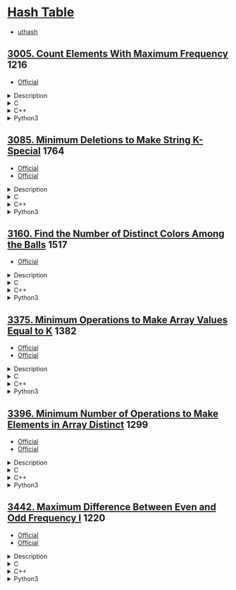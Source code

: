 # [Hash Table](https://en.wikipedia.org/wiki/Hash_table)

- [uthash](https://troydhanson.github.io/uthash/)

## [3005. Count Elements With Maximum Frequency](https://leetcode.com/problems/count-elements-with-maximum-frequency/)  1216

- [Official](https://leetcode.com/problems/count-elements-with-maximum-frequency/editorial/)

<details><summary>Description</summary>

```text
You are given an array nums consisting of positive integers.

Return the total frequencies of elements in nums such that those elements all have the maximum frequency.

The frequency of an element is the number of occurrences of that element in the array.

Example 1:
Input: nums = [1,2,2,3,1,4]
Output: 4
Explanation: The elements 1 and 2 have a frequency of 2 which is the maximum frequency in the array.
So the number of elements in the array with maximum frequency is 4.

Example 2:
Input: nums = [1,2,3,4,5]
Output: 5
Explanation: All elements of the array have a frequency of 1 which is the maximum.
So the number of elements in the array with maximum frequency is 5.

Constraints:
1 <= nums.length <= 100
1 <= nums[i] <= 100
```

<details><summary>Hint</summary>

```text
1. Find frequencies of all elements of the array.
2. Find the elements that have the maximum frequencies and count their total occurrences.
```

</details>

</details>

<details><summary>C</summary>

```c
int compareInteger(const void* n1, const void* n2) {
    // descending order
    return (*(int*)n1 < *(int*)n2);
}
int maxFrequencyElements(int* nums, int numsSize) {
    int retVal = 0;

#define MAX_NUMS_SIZE (100)  // 1 <= nums.length <= 100; 1 <= nums[i] <= 100;
    int hashTable[MAX_NUMS_SIZE];
    memset(hashTable, 0, sizeof(hashTable));

    int i;
    for (i = 0; i < numsSize; ++i) {
        hashTable[nums[i] - 1]++;
    }
    qsort(hashTable, MAX_NUMS_SIZE, sizeof(int), compareInteger);

    int frequency;
    int maxFrequency = 0;
    for (i = 0; i < MAX_NUMS_SIZE; ++i) {
        frequency = hashTable[i];
        if (frequency >= maxFrequency) {
            maxFrequency = frequency;
            retVal += frequency;
        } else {
            break;
        }
    }

    return retVal;
}
```

</details>

<details><summary>C++</summary>

```c++
class Solution {
   private:
    int numsMAXsize = 100;  // 1 <= nums.length <= 100; 1 <= nums[i] <= 100;

   public:
    int maxFrequencyElements(vector<int>& nums) {
        int retVal = 0;

        vector<int> hashTable(numsMAXsize, 0);
        for (int num : nums) {
            hashTable[num - 1]++;
        }
        sort(hashTable.begin(), hashTable.end(), greater());

        int maxFrequency = 0;
        for (int frequency : hashTable) {
            if (frequency >= maxFrequency) {
                maxFrequency = frequency;
                retVal += frequency;
            } else {
                break;
            }
        }

        return retVal;
    }
};
```

</details>

<details><summary>Python3</summary>

```python
class Solution:
    def maxFrequencyElements(self, nums: List[int]) -> int:
        retVal = 0

        frequency = Counter(nums).most_common()

        previous = 0
        for _, value in frequency:
            if value >= previous:
                previous = value
                retVal += value
            else:
                break

        return retVal
```

</details>

## [3085. Minimum Deletions to Make String K-Special](https://leetcode.com/problems/minimum-deletions-to-make-string-k-special/)  1764

- [Official](https://leetcode.com/problems/minimum-deletions-to-make-string-k-special/editorial/)
- [Official](https://leetcode.cn/problems/minimum-deletions-to-make-string-k-special/solutions/3698508/cheng-wei-k-te-shu-zi-fu-chuan-xu-yao-sh-erdq/)

<details><summary>Description</summary>

```text
You are given a string word and an integer k.

We consider word to be k-special if |freq(word[i]) - freq(word[j])| <= k for all indices i and j in the string.

Here, freq(x) denotes the frequency of the character x in word, and |y| denotes the absolute value of y.

Return the minimum number of characters you need to delete to make word k-special.

Example 1:
Input: word = "aabcaba", k = 0
Output: 3
Explanation: We can make word 0-special by deleting 2 occurrences of "a" and 1 occurrence of "c".
Therefore, word becomes equal to "baba" where freq('a') == freq('b') == 2.

Example 2:
Input: word = "dabdcbdcdcd", k = 2
Output: 2
Explanation: We can make word 2-special by deleting 1 occurrence of "a" and 1 occurrence of "d".
Therefore, word becomes equal to "bdcbdcdcd" where freq('b') == 2, freq('c') == 3, and freq('d') == 4.

Example 3:
Input: word = "aaabaaa", k = 2
Output: 1
Explanation: We can make word 2-special by deleting 1 occurrence of "b".
Therefore, word becomes equal to "aaaaaa" where each letter's frequency is now uniformly 6.

Constraints:
1 <= word.length <= 10^5
0 <= k <= 10^5
word consists only of lowercase English letters.
```

<details><summary>Hint</summary>

```text
1. Count the frequency of each letter.
2. Suppose we select several characters as the final answer,
   and let x be the character with the smallest frequency in the answer.
   It can be shown that out of the selected characters,
   the optimal solution will never delete an occurrence of character x to obtain the answer.
3. We will fix a character c and assume that it will be the character with the smallest frequency in the answer.
   Suppose its frequency is x.
4. Then, for every other character, we will count the number of occurrences that will be deleted.
   Suppose that the current character has y occurrences.
   - If y < x, we need to delete all of them.
   - if y > x + k, we should delete y - x - k of such character.
   - Otherwise we don’t need to delete it.
```

</details>

</details>

<details><summary>C</summary>

```c
int minimumDeletions(char* word, int k) {
    int retVal = 0;

#define MAX_LETTER_SIZE (26)  // word consists only of lowercase English letters.

    int frequency[MAX_LETTER_SIZE];
    memset(frequency, 0, sizeof(frequency));
    for (int i = 0; word[i]; i++) {
        frequency[word[i] - 'a']++;
    }

    retVal = strlen(word);
    int a, b, deleted;
    for (int i = 0; i < MAX_LETTER_SIZE; i++) {
        if (frequency[i] == 0) {
            continue;
        }

        a = frequency[i];
        deleted = 0;
        for (int j = 0; j < MAX_LETTER_SIZE; j++) {
            if (frequency[j] == 0) {
                continue;
            }

            b = frequency[j];
            if (a > b) {
                deleted += b;
            } else if (b > a + k) {
                deleted += b - (a + k);
            }
        }

        if (deleted < retVal) {
            retVal = deleted;
        }
    }

    return retVal;
}
```

</details>

<details><summary>C++</summary>

```c++
class Solution {
   public:
    int minimumDeletions(string word, int k) {
        int retVal = 0;

        unordered_map<char, int> frequency;
        for (auto &ch : word) {
            frequency[ch]++;
        }

        retVal = word.size();
        for (auto &[_, a] : frequency) {
            int deleted = 0;
            for (auto &[_, b] : frequency) {
                if (a > b) {
                    deleted += b;
                } else if (b > a + k) {
                    deleted += b - (a + k);
                }
            }
            retVal = min(retVal, deleted);
        }

        return retVal;
    }
};
```

</details>

<details><summary>Python3</summary>

```python
class Solution:
    def minimumDeletions(self, word: str, k: int) -> int:
        retVal = 0

        frequency = defaultdict(int)
        for c in word:
            frequency[c] += 1

        retVal = len(word)
        for a in frequency.values():
            deleted = 0
            for b in frequency.values():
                if a > b:
                    deleted += b
                elif b > a + k:
                    deleted += (b - (a + k))
            retVal = min(retVal, deleted)

        return retVal
```

</details>

## [3160. Find the Number of Distinct Colors Among the Balls](https://leetcode.com/problems/find-the-number-of-distinct-colors-among-the-balls/)  1517

- [Official](https://leetcode.com/problems/find-the-number-of-distinct-colors-among-the-balls/editorial/)

<details><summary>Description</summary>

```text
You are given an integer limit and a 2D array queries of size n x 2.

There are limit + 1 balls with distinct labels in the range [0, limit].
Initially, all balls are uncolored.
For every query in queries that is of the form [x, y], you mark ball x with the color y.
After each query, you need to find the number of distinct colors among the balls.

Return an array result of length n, where result[i] denotes the number of distinct colors after ith query.

Note that when answering a query, lack of a color will not be considered as a color.

Example 1:
Input: limit = 4, queries = [[1,4],[2,5],[1,3],[3,4]]
Output: [1,2,2,3]
Explanation:
After query 0, ball 1 has color 4.
After query 1, ball 1 has color 4, and ball 2 has color 5.
After query 2, ball 1 has color 3, and ball 2 has color 5.
After query 3, ball 1 has color 3, ball 2 has color 5, and ball 3 has color 4.

Example 2:
Input: limit = 4, queries = [[0,1],[1,2],[2,2],[3,4],[4,5]]
Output: [1,2,2,3,4]
Explanation:
After query 0, ball 0 has color 1.
After query 1, ball 0 has color 1, and ball 1 has color 2.
After query 2, ball 0 has color 1, and balls 1 and 2 have color 2.
After query 3, ball 0 has color 1, balls 1 and 2 have color 2, and ball 3 has color 4.
After query 4, ball 0 has color 1, balls 1 and 2 have color 2, ball 3 has color 4, and ball 4 has color 5.

Constraints:
1 <= limit <= 109
1 <= n == queries.length <= 10^5
queries[i].length == 2
0 <= queries[i][0] <= limit
1 <= queries[i][1] <= 10^9
```

<details><summary>Hint</summary>

```text
1. Use two HashMaps to maintain the color of each ball and the set of balls with each color.
```

</details>

</details>

<details><summary>C</summary>

```c
struct hashTable {
    int key;
    int value;
    UT_hash_handle hh;
};
void freeAll(struct hashTable *pFree) {
    struct hashTable *current;
    struct hashTable *tmp;
    HASH_ITER(hh, pFree, current, tmp) {
        // printf("%d: %d\n", pFree->key, pFree->value);
        HASH_DEL(pFree, current);
        free(current);
    }
}
/**
 * Note: The returned array must be malloced, assume caller calls free().
 */
int *queryResults(int limit, int **queries, int queriesSize, int *queriesColSize, int *returnSize) {
    int *pRetVal = NULL;

    (*returnSize) = 0;

    pRetVal = (int *)calloc(queriesSize, sizeof(int));
    if (pRetVal == NULL) {
        perror("calloc");
        return NULL;
    }

    struct hashTable *pColorHashTable = NULL;
    struct hashTable *pBallHashTable = NULL;
    struct hashTable *pTemp;
    int ball, color, prevColor;
    for (int i = 0; i < queriesSize; i++) {
        ball = queries[i][0];
        color = queries[i][1];

        pTemp = NULL;
        HASH_FIND_INT(pBallHashTable, &ball, pTemp);
        if (pTemp != NULL) {
            // Decrement count of the previous color on the ball
            prevColor = pTemp->value;
            pTemp->value = color;

            pTemp = NULL;
            HASH_FIND_INT(pColorHashTable, &prevColor, pTemp);
            if (pTemp != NULL) {
                pTemp->value--;
                // If there are no balls with previous color left, remove color from color map
                if (pTemp->value == 0) {
                    HASH_DEL(pColorHashTable, pTemp);
                    free(pTemp);
                }
            }
        } else {
            // Set color of ball to the new color
            pTemp = NULL;
            pTemp = (struct hashTable *)malloc(sizeof(struct hashTable));
            if (pTemp == NULL) {
                perror("malloc");
                freeAll(pColorHashTable);
                freeAll(pBallHashTable);
                free(pRetVal);
                pRetVal = NULL;
                return pRetVal;
            }
            pTemp->key = ball;
            pTemp->value = color;
            HASH_ADD_INT(pBallHashTable, key, pTemp);
        }

        // Increment the count of the new color
        pTemp = NULL;
        HASH_FIND_INT(pColorHashTable, &color, pTemp);
        if (pTemp == NULL) {
            pTemp = (struct hashTable *)malloc(sizeof(struct hashTable));
            if (pTemp == NULL) {
                perror("malloc");
                freeAll(pColorHashTable);
                freeAll(pBallHashTable);
                free(pRetVal);
                pRetVal = NULL;
                return pRetVal;
            }
            pTemp->key = color;
            pTemp->value = 1;
            HASH_ADD_INT(pColorHashTable, key, pTemp);
        } else {
            pTemp->value += 1;
        }

        pRetVal[i] = HASH_COUNT(pColorHashTable);
        (*returnSize)++;
    }

    //
    freeAll(pColorHashTable);
    freeAll(pBallHashTable);

    return pRetVal;
}
```

</details>

<details><summary>C++</summary>

```c++
class Solution {
   public:
    vector<int> queryResults(int limit, vector<vector<int>>& queries) {
        vector<int> retVal;

        int queriesSize = queries.size();
        retVal.resize(queriesSize);

        unordered_map<int, int> colorMap;
        unordered_map<int, int> ballMap;
        for (int i = 0; i < queriesSize; i++) {
            int ball = queries[i][0];
            int color = queries[i][1];
            if (ballMap.find(ball) != ballMap.end()) {
                // Decrement count of the previous color on the ball
                int prevColor = ballMap[ball];
                colorMap[prevColor]--;

                // If there are no balls with previous color left, remove color from color map
                if (colorMap[prevColor] == 0) {
                    colorMap.erase(prevColor);
                }
            }
            ballMap[ball] = color;  // Set color of ball to the new color
            colorMap[color]++;      // Increment the count of the new color
            retVal[i] = colorMap.size();
        }

        return retVal;
    }
};
```

</details>

<details><summary>Python3</summary>

```python
class Solution:
    def queryResults(self, limit: int, queries: List[List[int]]) -> List[int]:
        retVal = []

        queriesSize = len(queries)

        colorMap = {}
        ballMap = {}
        for i in range(queriesSize):
            ball, color = queries[i]

            # Check if ball is already colored
            if ball in ballMap:
                # Decrement count of the previous color on the ball
                prevColor = ballMap[ball]
                colorMap[prevColor] -= 1

                # If there are no balls with previous color left, remove color from color map
                if colorMap[prevColor] == 0:
                    del colorMap[prevColor]

            ballMap[ball] = color  # Set color of ball to the new color
            colorMap[color] = colorMap.get(color, 0) + 1  # Increment the count of the new color

            retVal.append(len(colorMap))

        return retVal
```

</details>

## [3375. Minimum Operations to Make Array Values Equal to K](https://leetcode.com/problems/minimum-operations-to-make-array-values-equal-to-k/)  1382

- [Official](https://leetcode.com/problems/minimum-operations-to-make-array-values-equal-to-k/editorial/)
- [Official](https://leetcode.cn/problems/minimum-operations-to-make-array-values-equal-to-k/solutions/3636172/shi-shu-zu-de-zhi-quan-bu-wei-k-de-zui-s-bhcw/)

<details><summary>Description</summary>

```text
You are given an integer array nums and an integer k.

An integer h is called valid if all values in the array that are strictly greater than h are identical.

For example, if nums = [10, 8, 10, 8], a valid integer is h = 9 because all nums[i] > 9 are equal to 10,
but 5 is not a valid integer.

You are allowed to perform the following operation on nums:
- Select an integer h that is valid for the current values in nums.
- For each index i where nums[i] > h, set nums[i] to h.

Return the minimum number of operations required to make every element in nums equal to k.
If it is impossible to make all elements equal to k, return -1.

Example 1:
Input: nums = [5,2,5,4,5], k = 2
Output: 2
Explanation:
The operations can be performed in order using valid integers 4 and then 2.

Example 2:
Input: nums = [2,1,2], k = 2
Output: -1
Explanation:
It is impossible to make all the values equal to 2.

Example 3:
Input: nums = [9,7,5,3], k = 1
Output: 4
Explanation:
The operations can be performed using valid integers in the order 7, 5, 3, and 1.

Constraints:
1 <= nums.length <= 100
1 <= nums[i] <= 100
1 <= k <= 100
```

<details><summary>Hint</summary>

```text
1. Handle the case when the array contains an integer less than k
2. Start by performing operations on the highest integer
3. You can perform an operation on the highest integer using the second-highest,
   an operation on the second-highest using the third-highest, and so forth.
4. The answer is the number of distinct integers in the array that are larger than k.
```

</details>

</details>

<details><summary>C</summary>

```c
struct hashTable {
    int key;
    UT_hash_handle hh;
};
void freeAll(struct hashTable *pFree) {
    struct hashTable *current;
    struct hashTable *tmp;
    HASH_ITER(hh, pFree, current, tmp) {
        // printf("%d\n", pFree->key);
        HASH_DEL(pFree, current);
        free(current);
    }
}
int minOperations(int *nums, int numsSize, int k) {
    int retVal = -1;  // If it is impossible to make all elements equal to k, return -1.

    struct hashTable *pHashTable = NULL;
    struct hashTable *pTemp;
    int key;
    for (int i = 0; i < numsSize; i++) {
        key = nums[i];
        if (key < k) {
            freeAll(pHashTable);
            return retVal;
        } else if (key > k) {
            pTemp = NULL;
            HASH_FIND_INT(pHashTable, &key, pTemp);
            if (pTemp != NULL) {
                continue;
            }

            pTemp = (struct hashTable *)malloc(sizeof(struct hashTable));
            if (pTemp == NULL) {
                perror("malloc");
                freeAll(pHashTable);
                return retVal;
            }
            pTemp->key = key;
            HASH_ADD_INT(pHashTable, key, pTemp);
        }
    }
    retVal = HASH_COUNT(pHashTable);
    freeAll(pHashTable);

    return retVal;
}
```

</details>

<details><summary>C++</summary>

```c++
class Solution {
   public:
    int minOperations(vector<int>& nums, int k) {
        int retVal = -1;  // If it is impossible to make all elements equal to k, return -1.

        unordered_set<int> hashTable;
        for (int x : nums) {
            if (x < k) {
                return retVal;
            } else if (x > k) {
                hashTable.insert(x);
            }
        }
        retVal = hashTable.size();

        return retVal;
    }
};
```

</details>

<details><summary>Python3</summary>

```python
class Solution:
    def minOperations(self, nums: List[int], k: int) -> int:
        retVal = -1  # If it is impossible to make all elements equal to k, return -1.

        hashTable = set()
        for x in nums:
            if x < k:
                return retVal
            elif x > k:
                hashTable.add(x)
        retVal = len(hashTable)

        return retVal
```

</details>

## [3396. Minimum Number of Operations to Make Elements in Array Distinct](https://leetcode.com/problems/minimum-number-of-operations-to-make-elements-in-array-distinct/)  1299

- [Official](https://leetcode.com/problems/minimum-number-of-operations-to-make-elements-in-array-distinct/editorial/)
- [Official](https://leetcode.cn/problems/minimum-number-of-operations-to-make-elements-in-array-distinct/solutions/3634685/shi-shu-zu-yuan-su-hu-bu-xiang-tong-suo-cay1s/)

<details><summary>Description</summary>

```text
You are given an integer array nums. You need to ensure that the elements in the array are distinct.
To achieve this, you can perform the following operation any number of times:
- Remove 3 elements from the beginning of the array.
  If the array has fewer than 3 elements, remove all remaining elements.

Note that an empty array is considered to have distinct elements.
Return the minimum number of operations needed to make the elements in the array distinct.

Example 1:
Input: nums = [1,2,3,4,2,3,3,5,7]
Output: 2
Explanation:
In the first operation, the first 3 elements are removed, resulting in the array [4, 2, 3, 3, 5, 7].
In the second operation, the next 3 elements are removed, resulting in the array [3, 5, 7], which has distinct elements.
Therefore, the answer is 2.

Example 2:
Input: nums = [4,5,6,4,4]
Output: 2
Explanation:
In the first operation, the first 3 elements are removed, resulting in the array [4, 4].
In the second operation, all remaining elements are removed, resulting in an empty array.
Therefore, the answer is 2.

Example 3:
Input: nums = [6,7,8,9]
Output: 0
Explanation:
The array already contains distinct elements. Therefore, the answer is 0.

Constraints:
1 <= nums.length <= 100
1 <= nums[i] <= 100
```

<details><summary>Hint</summary>

```text
1. The constraints are small. Try brute force.
```

</details>

</details>

<details><summary>C</summary>

```c
int minimumOperations(int* nums, int numsSize) {
    int retVal = 0;

    int hashTable[128];  // 1 <= nums.length <= 100
    memset(hashTable, 0, sizeof(hashTable));

    for (int i = numsSize - 1; i >= 0; --i) {
        if (hashTable[nums[i]] == 1) {
            retVal = i / 3 + 1;
            break;
        }
        hashTable[nums[i]] = 1;
    }

    return retVal;
}
```

</details>

<details><summary>C++</summary>

```c++
class Solution {
   public:
    int minimumOperations(vector<int>& nums) {
        int retVal = 0;

        vector<int> hashTable(128, 0);  // 1 <= nums.length <= 100

        int numsSize = nums.size();
        for (int i = numsSize - 1; i >= 0; --i) {
            if (hashTable[nums[i]] == 1) {
                retVal = i / 3 + 1;
                break;
            }
            hashTable[nums[i]] = 1;
        }

        return retVal;
    }
};
```

</details>

<details><summary>Python3</summary>

```python
class Solution:
    def minimumOperations(self, nums: List[int]) -> int:
        retVal = 0

        hashTable = [0] * 128  # 1 <= nums.length <= 100

        numsSize = len(nums)
        for i in range(numsSize-1, -1, -1):
            if hashTable[nums[i]] == 1:
                retVal = i // 3 + 1
                break
            hashTable[nums[i]] = 1

        return retVal
```

</details>

## [3442. Maximum Difference Between Even and Odd Frequency I](https://leetcode.com/problems/maximum-difference-between-even-and-odd-frequency-i/)  1220

- [Official](https://leetcode.com/problems/maximum-difference-between-even-and-odd-frequency-i/editorial/)
- [Official](https://leetcode.cn/problems/maximum-difference-between-even-and-odd-frequency-i/solutions/3692731/qi-ou-pin-ci-jian-de-zui-da-chai-zhi-i-b-wy8k/)

<details><summary>Description</summary>

```text
You are given a string s consisting of lowercase English letters.

Your task is to find the maximum difference diff = a1 - a2
between the frequency of characters a1 and a2 in the string such that:
- a1 has an odd frequency in the string.
- a2 has an even frequency in the string.

Return this maximum difference.

Example 1:
Input: s = "aaaaabbc"
Output: 3
Explanation:
The character 'a' has an odd frequency of 5, and 'b' has an even frequency of 2.
The maximum difference is 5 - 2 = 3.

Example 2:
Input: s = "abcabcab"
Output: 1
Explanation:
The character 'a' has an odd frequency of 3, and 'c' has an even frequency of 2.
The maximum difference is 3 - 2 = 1.

Constraints:
3 <= s.length <= 100
s consists only of lowercase English letters.
s contains at least one character with an odd frequency and one with an even frequency.
```

<details><summary>Hint</summary>

```text
1. Use a frequency map to identify the maximum odd and minimum even frequencies. Then, calculate their difference.
```

</details>

</details>

<details><summary>C</summary>

```c
#define MAX_LETTERS (26)  // s consists only of lowercase English letters.
int maxDifference(char* s) {
    int retVal = 0;

    int frequency[MAX_LETTERS];
    memset(frequency, 0, sizeof(frequency));
    for (int i = 0; s[i] != '\0'; ++i) {
        frequency[s[i] - 'a']++;
    }

    int value;
    int maxOdd = 0;
    int minEven = strlen(s);
    for (int i = 0; i < MAX_LETTERS; ++i) {
        value = frequency[i];
        if (value == 0) {
            continue;  // Skip letters that do not appear in the string.
        }

        if (value % 2 == 1) {
            if (value > maxOdd) {
                maxOdd = value;
            }
        } else {
            if (value < minEven) {
                minEven = value;
            }
        }
    }
    retVal = maxOdd - minEven;

    return retVal;
}
```

</details>

<details><summary>C++</summary>

```c++
class Solution {
   public:
    int maxDifference(string s) {
        int retVal = 0;

        unordered_map<char, int> frequency;
        for (char c : s) {
            frequency[c]++;
        }

        int maxOdd = 0;
        int minEven = s.size();
        for (const auto& [key, value] : frequency) {
            if (value % 2 == 1) {
                maxOdd = max(maxOdd, value);
            } else {
                minEven = min(minEven, value);
            }
        }
        retVal = maxOdd - minEven;

        return retVal;
    }
};
```

</details>

<details><summary>Python3</summary>

```python
class Solution:
    def maxDifference(self, s: str) -> int:
        retVal = 0

        frequency = Counter(s)

        maxOdd = max(i for i in frequency.values() if i % 2 == 1)
        minEven = min(i for i in frequency.values() if i % 2 == 0)
        retVal = maxOdd - minEven

        return retVal
```

</details>
